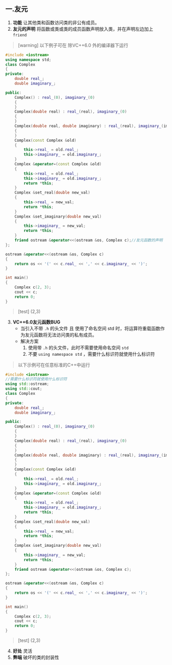 ## 一.友元
1.	**功能** 让其他类和函数访问类的非公有成员。
2.	**友元的声明** 将函数或类或类的成员函数声明放入类，并在声明左边加上 `friend`

>[warning] 以下例子可在 除VC++6.0 外的编译器下运行

```c++
#include <iostream>
using namespace std;
class Complex
{
private:
    double real_;
    double imaginary_;

public:
    Complex() : real_(0), imaginary_(0)
    {
    }
    Complex(double real) : real_(real), imaginary_(0)
    {
    }
    Complex(double real, double imaginary) : real_(real), imaginary_(imaginary)
    {
    }
    Complex(const Complex &old)
    {
        this->real_ = old.real_;
        this->imaginary_ = old.imaginary_;
    }
    Complex &operator=(const Complex &old)
    {
        this->real_ = old.real_;
        this->imaginary_ = old.imaginary_;
        return *this;
    }
    Complex &set_real(double new_val)
    {
        this->real_ = new_val;
        return *this;
    }
    Complex &set_imaginary(double new_val)
    {
        this->imaginary_ = new_val;
        return *this;
    }
    friend ostream &operator<<(ostream &os, Complex c);//友元函数的声明
};

ostream &operator<<(ostream &os, Complex c)
{
    return os << '(' << c.real_ << ',' << c.imaginary_ << ')';
}

int main()
{
    Complex c(2, 3);
    cout << c;
    return 0;
}
```
>[test]
>(2,3)

3.	**VC++6.0友元函数BUG**
	+	当引入不带 `.h` 的头文件 且 使用了命名空间 std 时，将运算符重载函数作为友元函数将无法访问类的私有成员。
	+	解决方案
		1.	使用带 `.h` 的头文件，此时不需要使用命名空间 `std`
		2.	不要 `using namespace std` ，需要什么标识符就使用什么标识符

> 以下示例可在任意标准的C++中运行
```c++
#include <iostream>
//需要什么标识符就使用什么标识符
using std::ostream;
using std::cout;
class Complex
{
private:
    double real_;
    double imaginary_;

public:
    Complex() : real_(0), imaginary_(0)
    {
    }
    Complex(double real) : real_(real), imaginary_(0)
    {
    }
    Complex(double real, double imaginary) : real_(real), imaginary_(imaginary)
    {
    }
    Complex(const Complex &old)
    {
        this->real_ = old.real_;
        this->imaginary_ = old.imaginary_;
    }
    Complex &operator=(const Complex &old)
    {
        this->real_ = old.real_;
        this->imaginary_ = old.imaginary_;
        return *this;
    }
    Complex &set_real(double new_val)
    {
        this->real_ = new_val;
        return *this;
    }
    Complex &set_imaginary(double new_val)
    {
        this->imaginary_ = new_val;
        return *this;
    }
    friend ostream &operator<<(ostream &os, Complex c);
};

ostream &operator<<(ostream &os, Complex c)
{
    return os << '(' << c.real_ << ',' << c.imaginary_ << ')';
}

int main()
{
    Complex c(2, 3);
    cout << c;
    return 0;
}
```

>[test]
>(2,3)

4.	**好处** 灵活
5.	**弊端** 破坏的类的封装性